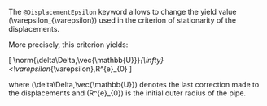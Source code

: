The `@DisplacementEpsilon` keyword allows to change the yield value
\(\varepsilon_{\varepsilon}\) used in the criterion of stationarity of
the displacements.

More precisely, this criterion yields:

\[
\norm{\delta\Delta\,\vec{\mathbb{U}}}_{\infty}<\varepsilon_{\varepsilon}\,R^{e}_{0}
\]

where \(\delta\Delta\,\vec{\mathbb{U}}\) denotes the last correction
made to the displacements and \(R^{e}_{0}\) is the initial outer radius
of the pipe.
